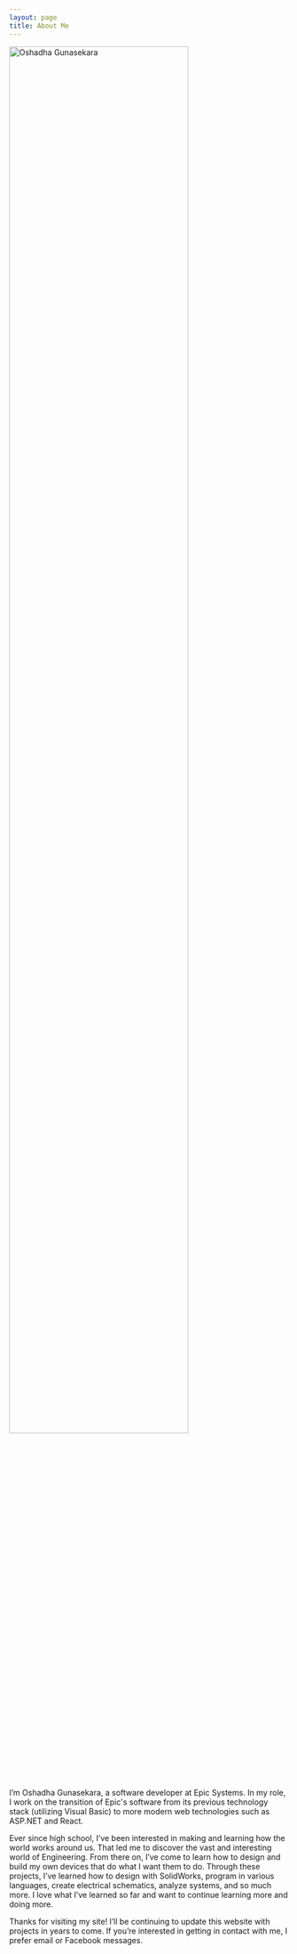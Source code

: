 ```yaml
---
layout: page
title: About Me
---
```


<img src="{{'/assets/images/about.jpg' | relative_url}}" alt="Oshadha Gunasekara" nopin="nopin" style="width: 80%; margin: 0rem auto;"/>

I’m Oshadha Gunasekara, a software developer at Epic Systems. In my role, I work on the transition of Epic's software from its previous technology stack (utilizing Visual Basic) to more modern web technologies such as ASP.NET and React.

Ever since high school, I’ve been interested in making and learning how the world works around us. That led me to discover the vast and interesting world of Engineering. From there on, I’ve come to learn how to design and build my own devices that do what I want them to do. Through these projects, I’ve learned how to design with SolidWorks, program in various languages, create electrical schematics, analyze systems, and so much more. I love what I’ve learned so far and want to continue learning more and doing more.

Thanks for visiting my site! I’ll be continuing to update this website with projects in years to come. If you’re interested in getting in contact with me, I prefer email or Facebook messages.